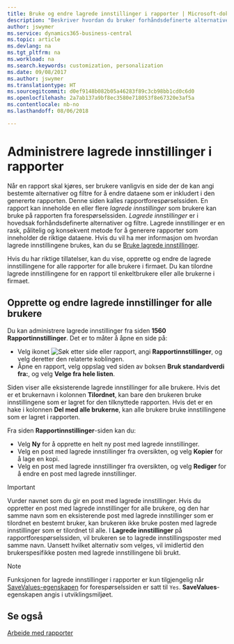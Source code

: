 ```yaml
---
title: Bruke og endre lagrede innstillinger i rapporter | Microsoft-dokumentasjon
description: "Beskriver hvordan du bruker forhåndsdefinerte alternativer og filtre til å tilpasse rapporter og generere riktige data."
author: jswymer
ms.service: dynamics365-business-central
ms.topic: article
ms.devlang: na
ms.tgt_pltfrm: na
ms.workload: na
ms.search.keywords: customization, personalization
ms.date: 09/08/2017
ms.author: jswymer
ms.translationtype: HT
ms.sourcegitcommit: d0ef9148b082b05a46283f89c3cb98bb1cd0c6d0
ms.openlocfilehash: 2a7ab137a9bf8ec3580e718053f8e67320e3af5a
ms.contentlocale: nb-no
ms.lasthandoff: 08/06/2018

---
```

# <a name="managing-saved-settings-on-reports"></a>Administrere lagrede innstillinger i rapporter
Når en rapport skal kjøres, ser brukere vanligvis en side der de kan angi bestemte alternativer og filtre for å endre dataene som er inkludert i den genererte rapporten. Denne siden kalles rapportforespørselssiden. En rapport kan inneholde en eller flere *lagrede innstillinger* som brukere kan bruke på rapporten fra forespørselssiden. *Lagrede innstillinger* er i hovedsak forhåndsdefinerte alternativer og filtre. Lagrede innstillinger er en rask, pålitelig og konsekvent metode for å generere rapporter som inneholder de riktige dataene. Hvis du vil ha mer informasjon om hvordan lagrede innstillingene brukes, kan du se [Bruke lagrede innstillinger](ui-work-report.md#SavedSettings).

Hvis du har riktige tillatelser, kan du vise, opprette og endre de lagrede innstillingene for alle rapporter for alle brukere i firmaet. Du kan tilordne lagrede innstillingene for en rapport til enkeltbrukere eller alle brukerne i firmaet.

<!-- 
## Apply saved settings to a report
1. Open the report.

   The report request page appears.    
2. In the **Saved Settings** section of the page, set the **Name** field  to the saved settings that you want to use.

   The **Saved Settings** section only appears if the report has been run before or if there are existing saved settings entries. The saved settings entry called **Last used options and filters** is always available. These settings are the option and filter values that were used the last time you ran the report.

-->

## <a name="create-and-modify-saved-settings-for-all-users"></a>Opprette og endre lagrede innstillinger for alle brukere
Du kan administrere lagrede innstillinger fra siden **1560 Rapportinnstillinger**. Det er to måter å åpne en side på:
-   Velg ikonet ![Søk etter side eller rapport](media/ui-search/search_small.png "Søk etter side eller rapport"), angi **Rapportinnstillinger**, og velg deretter den relaterte koblingen.
-   Åpne en rapport, velg oppslag ved siden av boksen **Bruk standardverdi fra:**, og velg **Velge fra hele listen**.

Siden viser alle eksisterende lagrede innstillinger for alle brukere. Hvis det er et brukernavn i kolonnen **Tilordnet**, kan bare den brukeren bruke innstillingene som er lagret for den tilknyttede rapporten. Hvis det er en hake i kolonnen **Del med alle brukerne**, kan alle brukere bruke innstillingene som er lagret i rapporten.

Fra siden **Rapportinnstillinger**-siden kan du:
-   Velg **Ny** for å opprette en helt ny post med lagrede innstillinger.
-   Velg en post med lagrede innstillinger fra oversikten, og velg **Kopier** for å lage en kopi.
-   Velg en post med lagrede innstillinger fra oversikten, og velg **Rediger** for å endre en post med lagrede innstillinger.


> [!Important]
> Vurder navnet som du gir en post med lagrede innstillinger. Hvis du oppretter en post med lagrede innstillinger for alle brukere, og den har samme navn som en eksisterende post med lagrede innstillinger som er tilordnet en bestemt bruker, kan brukeren ikke bruke posten med lagrede innstillinger som er tilordnet til alle.  I **Lagrede innstillinger** på rapportforespørselssiden, vil brukeren se to lagrede innstillingsposter med samme navn. Uansett hvilket alternativ som velges, vil imidlertid den brukerspesifikke posten med lagrede innstillingene bli brukt.

> [!NOTE]
> Funksjonen for lagrede innstillinger i rapporter er kun tilgjengelig når [SaveValues-egenskapen](https://docs.microsoft.com/en-us/dynamics-nav/savevalues-property) for forespørselssiden er satt til `Yes`. **SaveValues**-egenskapen angis i utviklingsmiljøet.  

## <a name="see-also"></a>Se også
[Arbeide med rapporter](ui-work-report.md)  

